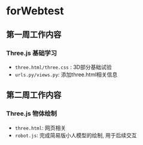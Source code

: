 # forWebtest
## 第一周工作内容
### Three.js 基础学习
* `three.html/three.css` : 3D部分基础试验
* `urls.py/views.py`: 添加three.html相关信息
## 第二周工作内容
### Three.js 物体绘制
* `three.html`: 网页相关
* `robot.js`: 完成简易版小人模型的绘制, 用于后续交互
